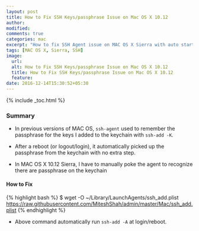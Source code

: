 ```yaml
---
layout: post
title: How to Fix SSH Keys/passphrase Issue on Mac OS X 10.12
author:
modified:
comments: true
categories: mac
excerpt: "How to fix SSH Agent issue on MAC OS X Sierra with auto startup script file"
tags: [MAC OS X, Sierra, SSH]
image:
  url:
  alt: How to Fix SSH Keys/passphrase Issue on Mac OS X 10.12
  title: How to Fix SSH Keys/passphrase Issue on Mac OS X 10.12
  feature:
date: 2016-12-14T15:30:52+05:30
---
```



{% include _toc.html %}

### Summary

* In previous versions of MAC OS, `ssh-agent` used to remember the passphrase for the keys I added to the keychain with `ssh-add -K`.
* After a reboot (or logout/login), it automatically picked up the passphrase from the keychain with no extra step.

* In MAC OS X 10.12 Sierra, I have to manually poke the agent to recognize there are passphrase on the keychain

#### How to Fix

{% highlight bash %}
$ wget -O ~/Library/LaunchAgents/ssh_add.plist https://raw.githubusercontent.com/MiteshShah/admin/master/Mac/ssh_add.plist
{% endhighlight %}

* Above command automatically run `ssh-add -A` at login/reboot.
